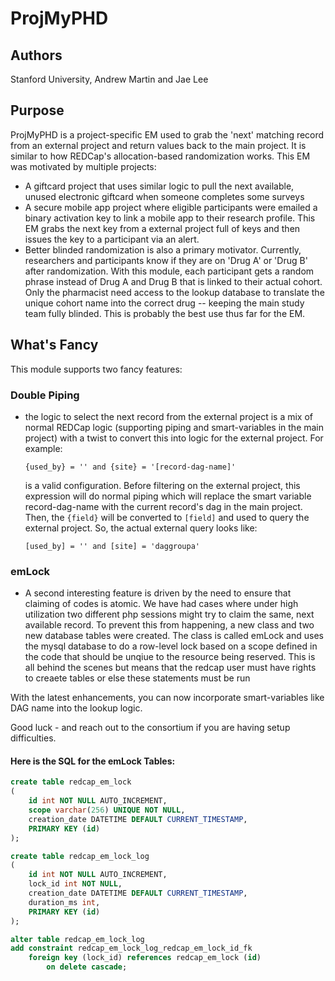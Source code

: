 # ProjMyPHD

## Authors
Stanford University, Andrew Martin and Jae Lee

## Purpose
ProjMyPHD is a project-specific EM used to grab the 'next' matching record from an external project and return values back to the main project.  It is similar to how REDCap's allocation-based randomization works.
This EM was motivated by multiple projects:
- A giftcard project that uses similar logic to pull the next available, unused electronic giftcard when someone completes some surveys
- A secure mobile app project where eligible participants were emailed a binary activation key to link a mobile app to their research profile.  This EM grabs the next key from a external project full of keys and then issues the key to a participant via an alert.
- Better blinded randomization is also a primary motivator.  Currently, researchers and participants know if they are on 'Drug A' or 'Drug B' after randomization.  With this module, each participant gets a random phrase instead of Drug A and Drug B that is linked to their actual cohort.  Only the pharmacist need access to the lookup database to translate the unique cohort name into the correct drug -- keeping the main study team fully blinded.  This is probably the best use thus far for the EM.

## What's Fancy
This module supports two fancy features:

### Double Piping
* the logic to select the next record from the external project is a mix of normal REDCap logic (supporting piping and smart-variables in the main project) with a twist to convert this into logic for the external project.  For example:
    ```
    {used_by} = '' and {site} = '[record-dag-name]'
    ```
  is a valid configuration.  Before filtering on the external project, this expression will do normal piping which will replace the smart variable record-dag-name with the current record's dag in the main project.  Then, the `{field}` will be converted to `[field]` and used to query the external project.  So, the actual external query looks like:
    ```
    [used_by] = '' and [site] = 'daggroupa'
    ```

### emLock
* A second interesting feature is driven by the need to ensure that claiming of codes is atomic.  We have had cases where under high utilization two different php sessions might try to claim the same, next available record.  To prevent this from happening, a new class and two new database tables were created.  The class is called emLock and uses the mysql database to do a row-level lock based on a scope defined in the code that should be unqiue to the resource being reserved.  This is all behind the scenes but means that the redcap user must have rights to creaete tables or else these statements must be run

With the latest enhancements, you can now incorporate smart-variables like DAG name into the lookup logic.

Good luck - and reach out to the consortium if you are having setup difficulties.

#### Here is the SQL for the emLock Tables:
```sql
create table redcap_em_lock
(
    id int NOT NULL AUTO_INCREMENT,
    scope varchar(256) UNIQUE NOT NULL,
    creation_date DATETIME DEFAULT CURRENT_TIMESTAMP,
    PRIMARY KEY (id)
);

create table redcap_em_lock_log
(
    id int NOT NULL AUTO_INCREMENT,
    lock_id int NOT NULL,
    creation_date DATETIME DEFAULT CURRENT_TIMESTAMP,
    duration_ms int,
    PRIMARY KEY (id)
);

alter table redcap_em_lock_log
add constraint redcap_em_lock_log_redcap_em_lock_id_fk
    foreign key (lock_id) references redcap_em_lock (id)
        on delete cascade;
```
